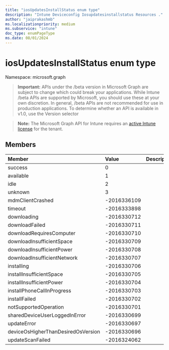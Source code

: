 ```yaml
---
title: "iosUpdatesInstallStatus enum type"
description: "Intune Deviceconfig Iosupdatesinstallstatus Resources ."
author: "jaiprakashmb"
ms.localizationpriority: medium
ms.subservice: "intune"
doc_type: enumPageType
ms.date: 08/01/2024
---
```


# iosUpdatesInstallStatus enum type

Namespace: microsoft.graph

> **Important:** APIs under the /beta version in Microsoft Graph are subject to change which could break your applications. While Intune /beta APIs are supported by Microsoft, you should use these at your own discretion. In general, /beta APIs are not recommended for use in production applications. To determine whether an API is available in v1.0, use the Version selector

> **Note:** The Microsoft Graph API for Intune requires an [active Intune license](https://go.microsoft.com/fwlink/?linkid=839381) for the tenant.



## Members
|Member|Value|Description|
|:---|:---|:---|
|success|0||
|available|1||
|idle|2||
|unknown|3||
|mdmClientCrashed|-2016336109||
|timeout|-2016333898||
|downloading|-2016330712||
|downloadFailed|-2016330711||
|downloadRequiresComputer|-2016330710||
|downloadInsufficientSpace|-2016330709||
|downloadInsufficientPower|-2016330708||
|downloadInsufficientNetwork|-2016330707||
|installing|-2016330706||
|installInsufficientSpace|-2016330705||
|installInsufficientPower|-2016330704||
|installPhoneCallInProgress|-2016330703||
|installFailed|-2016330702||
|notSupportedOperation|-2016330701||
|sharedDeviceUserLoggedInError|-2016330699||
|updateError|-2016330697||
|deviceOsHigherThanDesiredOsVersion|-2016330696||
|updateScanFailed|-2016324062||